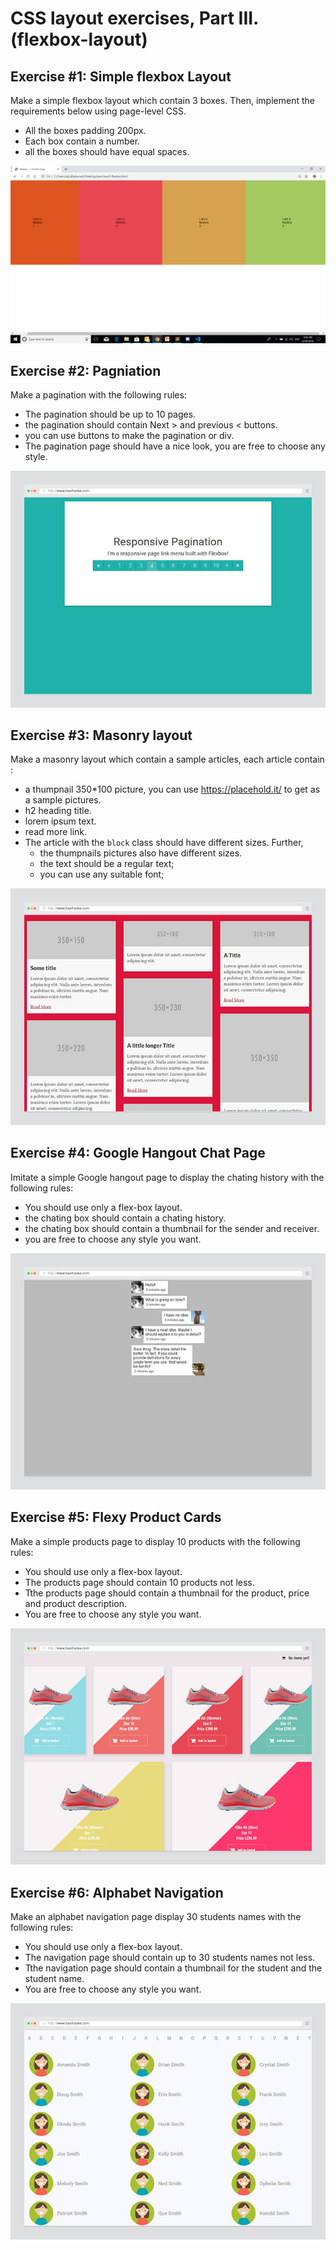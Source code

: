 # CSS layout exercises, Part III. (flexbox-layout)

## Exercise #1: Simple flexbox Layout

Make a simple flexbox layout which contain 3 boxes.
Then, implement the requirements below using page-level CSS.

  - All the boxes padding 200px.
  - Each box contain a number.
  - all the boxes should have equal spaces. 

![Exercise1](images/exercise-1.png)


## Exercise #2: Pagniation

Make a pagination  with the following rules:

- The pagination should be up to 10 pages.
- the pagination should contain Next > and previous < buttons.
- you can use buttons to make the pagination or div.
- The pagination page should have a nice look, you are free to choose any style. 

![Exercise2](images/exercise-2.jpg)


## Exercise #3: Masonry layout


Make a masonry layout which contain a sample articles, each article contain :
  - a thumpnail 350*100 picture, you can use https://placehold.it/ to get as a sample pictures.
  - h2 heading title. 
  - lorem ipsum text.
  - read more link.
  - The article with the `block` class should have different sizes. Further,
    * the thumpnails pictures also have different sizes.
    * the text should be a regular text;
    * you can use any suitable font;



![Exercise3](images/exercise-3.jpg)


## Exercise #4: Google Hangout Chat Page 

Imitate a simple Google hangout page to display the chating history with the following rules: 
  - You should use only a flex-box layout. 
  - the chating box should contain a chating history.
  - the chating box should contain a thumbnail for the sender and receiver.
  - you are free to choose any style you want. 
  
![Exercise4](images/exercise-4.jpg)


## Exercise #5: Flexy Product Cards


Make a simple products page to display 10 products with the following rules: 
  - You should use only a flex-box layout. 
  - The products page should contain 10 products not less.
  - Tthe products page should contain a thumbnail for the product, price and product description.
  - You are free to choose any style you want. 
  
![Exercise5](images/exercise-5.jpg)


## Exercise #6: Alphabet Navigation


Make an alphabet navigation page display 30 students names with the following rules: 
  - You should use only a flex-box layout. 
  - The navigation page should contain up to 30 students names not less.
  - Tthe navigation page should contain a thumbnail for the student and the student name.
  - You are free to choose any style you want. 
  
![Exercise6](images/exercise-6.jpg)

